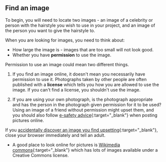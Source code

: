## Find an image

To begin, you will need to locate two images - an image of a celebrity or person with the hairstyle you wish to use in your project, and an image of the person you want to give the hairstyle to.

When you are looking for images, you need to think about:

- How large the image is - images that are too small will not look good.
- Whether you have **permission** to use the image.

Permission to use an image could mean two different things.

1) If you find an image online, it doesn't mean you necessarily have permission to use it. Photographs taken by other people are often published with a **license** which tells you how you are allowed to use the image. If you can't find a license, you shouldn't use the image.

2) If you are using your own photograph, is the photograph appropriate and has the person in the photograph given permission for it to be used? Using an image of a friend without permission might upset them, and you should also follow [e-safety advice](https://www.thinkuknow.co.uk/11_13/Need-advice/Posting-pictures-and-videos/){:target="_blank"} when posting pictures online.

If you [accidentally discover an image you find upsetting](https://www.thinkuknow.co.uk/11_13/Need-advice/Things-you-see-online/){:target="_blank"}, close your browser immediately and tell an adult.

+ A good place to look online for pictures is [Wikimedia commons](https://commons.wikimedia.org/wiki/Main_Page){:target="_blank"} which has lots of images available under a Creative Commons license.  

